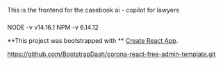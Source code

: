 This is the frontend for the casebook ai - copilot for lawyers



###

NODE -v  v14.16.1
NPM -v  6.14.12 


**This project was bootstrapped with 
**
[Create React App](https://github.com/facebook/create-react-app).

https://github.com/BootstrapDash/corona-react-free-admin-template.git
